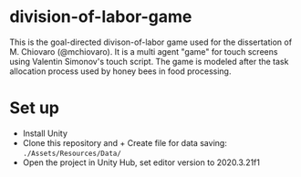 # division-of-labor-game

This is the goal-directed divison-of-labor game used for the dissertation of M. Chiovaro (@mchiovaro). It is a multi agent "game" for touch screens using Valentin Simonov's touch script. The game is modeled after the task allocation process used by honey bees in food processing.

# Set up
+ Install Unity
+ Clone this repository and + Create file for data saving: `./Assets/Resources/Data/`
+ Open the project in Unity Hub, set editor version to 2020.3.21f1

